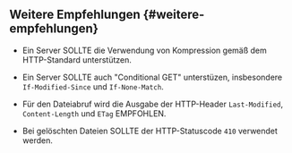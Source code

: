 ## Weitere Empfehlungen {#weitere-empfehlungen}

* Ein Server SOLLTE die Verwendung von Kompression gemäß dem HTTP-Standard
unterstützen.

* Ein Server SOLLTE auch "Conditional GET" unterstüzen, insbesondere
`If-Modified-Since` und `If-None-Match`.

* Für den Dateiabruf wird die Ausgabe der HTTP-Header `Last-Modified`,
`Content-Length` und `ETag` EMPFOHLEN.

* Bei gelöschten Dateien SOLLTE der HTTP-Statuscode `410` verwendet werden.
